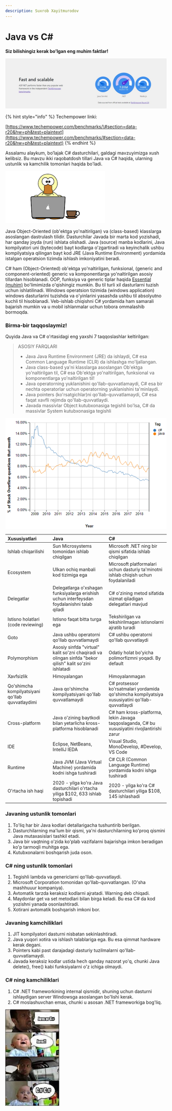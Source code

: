 ```yaml
---
description: Suxrob Xayitmurodov
---
```


# Java vs C\#

**Siz bilishingiz kerak bo’lgan eng muhim faktlar!**   


![techempower.com orqali solishtirilgan](../../../.gitbook/assets/image%20%2813%29%20%281%29%20%281%29.png)

{% hint style="info" %}
Techempower linki:

[https://www.techempower.com/benchmarks/\#section=data-r20&hw=ph&test=plaintext](https://www.techempower.com/benchmarks/#section=data-r20&hw=ph&test=plaintext)
{% endhint %}

  
Assalamu alaykum, bo’lajak C\# dasturchilari, galdagi mavzuyimizga xush kelibsiz. Bu mavzu ikki raqobatdosh tillari Java va C\# haqida, ularning ustunlik va kamchilik tomonlari haqida bo'ladi.

![](../../../.gitbook/assets/javavc-.png)

Java Object-Oriented \(ob'ektga yo'naltirilgan\) va \(class-based\) klasslarga asoslangan dastrulash tilidir. Dasturchilar Javada bir marta kod yozishadi, har qanday joyda \(run\) ishlata olishadi. Java \(source\) manba kodlarini, Java kompilyatori uni \(bytecode\) bayt kodlarga o'zgartiradi va keyinchalik ushbu kompilyatsiya qilingan bayt kod JRE \(Java Runtime Environment\) yordamida istalgan operatsion tizimda ishlash imkoniyatini beradi.

C\# ham \(Object-Oriented\) ob'ektga yo'naltirilgan, funksional, \(generic and component-oriented\)  generic va komponentlarga yo'naltirilgan asosiy tillardan hisoblanadi. OOP, funksiya va generic tiplar haqida [Essential \(muhim\)](https://dot-net.uz/basic/essential) bo'limimizda o'qishingiz mumkin. Bu til turli xil dasturlarni tuzish uchun ishlatilinadi. Windows operatsion tizimida \(windows application\) windows dasturlarini tuzishda va o'yinlarini yasashda ushbu til absolyutno kuchli til hisoblanadi. Veb-ishlab chiqishni C\# yordamida ham samarali bajarish mumkin va u mobil ishlanmalar uchun tobora ommalashib bormoqda.

### Birma-bir taqqoslaymiz!

Quyida Java va C\# o'rtasidagi eng yaxshi 7 taqqoslashlar keltirilgan:

> ASOSIY FARQLARI
>
> * Java Java Runtime Environment \(JRE\) da ishlaydi, C\# esa Common Language Runtime \(CLR\) da ishlashga mo'ljallangan.
> * Java class-based ya'ni klasslarga asoslangan Ob'ektga yo'naltirilgan til, C\# esa Ob'ektga yo'naltirilgan, funksional va komponentlarga yo'naltirilgan til!
> * Java operatorning yuklanishini qo'llab-quvvatlamaydi, C\# esa bir nechta operatorlar uchun operatorning yuklanishini ta'minlaydi.
> * Java pointers \(ko'rsatgichlar\)ni qo'llab-quvvatlamaydi, C\# esa faqat xavfli rejimda qo'llab-quvvatlaydi.
> * Javada massivlar Object kutubxonasiga tegishli bo'lsa, C\# da massivlar System kutubxonasiga tegishli

![stackoverflowda Java va C\# savollarining berilishi statistikasi](../../../.gitbook/assets/java.png)

| Xususiyatlari | Java | C\# |
| :--- | :--- | :--- |
| Ishlab chiqarilishi | Sun Microsystems tomonidan ishlab chiqilgan | Microsoft .NET ning bir qismi sifatida ishlab chiqilgan |
| Ecosystem | Ulkan ochiq manbali kod tizimiga ega | Microsoft platformalari uchun dasturiy ta'minotni ishlab chiqish uchun foydalaniladi |
| Delegatlar | Delegatlarga o'xshagan funksiyalarga erishish uchun interfeysdan foydalanishni talab qiladi | C\# o'zining metod sifatida xizmat qiladigan delegatlari mavjud |
| Istisno holatlari \(code reviewing\) | Istisno faqat bitta turga ega | Tekshirilgan va tekshirilmagan istisnolarni ajratib turadi |
| Goto  | Java ushbu operatorni qo'llab quvvatlamaydi | C\# ushbu operatorni qo'llab quvvatlaydi |
| Polymorphism | Asosiy sinfda "virtual" kalit so'zni chaqiradi va olingan sinfda "bekor qilish" kalit so'zini ishlatadi | Odatiy holat bo'yicha polimorfizmni yoqadi. By default |
| Xavfsizlik | Himoyalangan | Himoyalanmagan |
| Qo'shimcha kompilyatsiyani qo'llab quvvatlaydimi | Java qo'shimcha kompilyatsiyani qo'llab quvvatlamaydi | C\# protsessor ko'rsatmalari yordamida qo'shimcha kompilyatsiya xususiyatini qo'llab-quvvatlaydi |
| Cross-platform | Java o'zining baytkodi bilan yetarlicha kross-platforma hisoblanadi | C\# ham kross-platforma, lekin Javaga taqqoslaganda, C\# bu xususiyatini rivojlantirishi zarur |
| IDE | Eclipse, NetBeans, IntelliJ IEDA | Visual Studio, MonoDevelop, \#Develop, VS Code |
| Runtime | Java JVM \(Java Virtual Machine\) yordamida kodni ishga tushiradi | C\# CLR \(Common Language Runtime\) yordamida kodni ishga tushiradi |
| O'rtacha ish haqi | 2020 - yilga ko'ra Java dasturchilari o'rtacha yiliga $102, 633 ishlab topishadi | 2020 - yilga ko'ra C\# dasturchilari yiliga $108, 145 ishlashadi |

### Javaning ustunlik tomonlari

1. To'liq har bir Java kodlari detallarigacha tushuntirib berilgan.
2. Dasturchilarning ma'lum bir qismi, ya'ni dasturchilarning ko'proq qismini Java mutaxasislari tashkil etadi.
3. Java bir vaqtning o'zida ko'plab vazifalarni bajarishga imkon beradigan ko'p tarmoqli muhitga ega.
4. Kutubxonalarni boshqarish juda oson.

### C\# ning ustunlik tomonlari

1. Tegishli lambda va genericlarni qo'llab-quvvatlaydi.
2. Microsoft Corporation tomonidan qo'llab-quvvatlangan. \(O'sha mashhuuur kompaniya\).
3. Avtomatik tarzda keraksiz kodlarni ajratadi. Warning deb chiqadi.
4. Maydonlar get va set metodlari bilan birga keladi. Bu esa C\# da kod yozishni yanada osonlashtiradi.
5. Xotirani avtomatik boshqarish imkoni bor.

### Javaning kamchiliklari

1. JIT kompilyatori dasturni nisbatan sekinlashtiradi.
2. Java yuqori xotira va ishlash talablariga ega. Bu esa qimmat hardware kerak degani.
3. Pointers kabi past darajadagi dasturiy tuzilmalarni qo'llab-quvvatlamaydi.
4. Javada keraksiz kodlar ustida hech qanday nazorat yo'q, chunki Java delete\(\), free\(\) kabi funksiyalarni o'z ichiga olmaydi.

### C\# ning kamchiliklari

1. C\# .NET frameworkining internal qismidir, shuning uchun dasturni ishlaydigan server Windowsga asoslangan bo'lishi kerak.
2. C\# moslashuvchan emas, chunki u asosan .NET frameworkiga bog'liq.

![Bolakayni qarang...:\)\)\)](../../../.gitbook/assets/javavsc-3.jpg)

